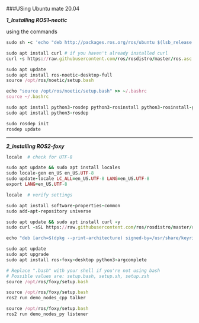 ###USing Ubuntu mate 20.04

***1_Installing ROS1-neotic***


using the commands 
```ruby
sudo sh -c 'echo "deb http://packages.ros.org/ros/ubuntu $(lsb_release -sc) main" > /etc/apt/sources.list.d/ros-latest.list'
```

```ruby
sudo apt install curl # if you haven't already installed curl
curl -s https://raw.githubusercontent.com/ros/rosdistro/master/ros.asc | sudo apt-key add -
```
```ruby
sudo apt update
sudo apt install ros-noetic-desktop-full
source /opt/ros/noetic/setup.bash
```

```ruby
echo "source /opt/ros/noetic/setup.bash" >> ~/.bashrc
source ~/.bashrc
```

```ruby
sudo apt install python3-rosdep python3-rosinstall python3-rosinstall-generator python3-wstool build-essential
sudo apt install python3-rosdep
```

```ruby
sudo rosdep init
rosdep update
```
***************************************************************************************************************************
***2_installing ROS2-foxy***
```ruby
locale  # check for UTF-8

sudo apt update && sudo apt install locales
sudo locale-gen en_US en_US.UTF-8
sudo update-locale LC_ALL=en_US.UTF-8 LANG=en_US.UTF-8
export LANG=en_US.UTF-8

locale  # verify settings
```

```ruby
sudo apt install software-properties-common
sudo add-apt-repository universe
```

```ruby
sudo apt update && sudo apt install curl -y
sudo curl -sSL https://raw.githubusercontent.com/ros/rosdistro/master/ros.key -o /usr/share/keyrings/ros-archive-keyring.gpg
```

```ruby
echo "deb [arch=$(dpkg --print-architecture) signed-by=/usr/share/keyrings/ros-archive-keyring.gpg] http://packages.ros.org/ros2/ubuntu $(. /etc/os-release && echo $UBUNTU_CODENAME) main" | sudo tee /etc/apt/sources.list.d/ros2.list > /dev/null
```

```ruby
sudo apt update
sudo apt upgrade
sudo apt install ros-foxy-desktop python3-argcomplete
```

```ruby
# Replace ".bash" with your shell if you're not using bash
# Possible values are: setup.bash, setup.sh, setup.zsh
source /opt/ros/foxy/setup.bash
```

```ruby
source /opt/ros/foxy/setup.bash
ros2 run demo_nodes_cpp talker
```

```ruby
source /opt/ros/foxy/setup.bash
ros2 run demo_nodes_py listener
```
